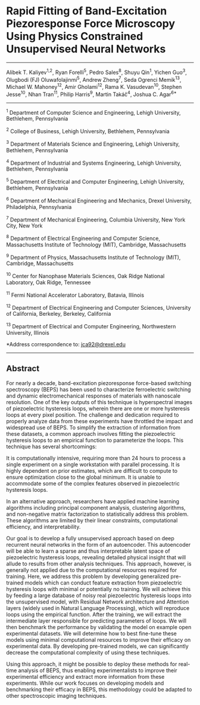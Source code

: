# Rapid Fitting of Band-Excitation Piezoresponse Force Microscopy Using Physics Constrained Unsupervised Neural Networks

---

Alibek T. Kaliyev<sup>1,2</sup>, 
Ryan Forelli<sup>5</sup>, 
Pedro Sales<sup>8</sup>, 
Shuyu Qin<sup>1</sup>, 
Yichen Guo<sup>3</sup>, 
Olugbodi (FJ) Oluwafolajinmi<sup>5</sup>,
Andrew Zheng<sup>7</sup>,
Seda Ogrenci Memik<sup>13</sup>,
Michael W. Mahoney<sup>12</sup>, 
Amir Gholami<sup>12</sup>, 
Rama K. Vasudevan<sup>10</sup>, 
Stephen Jesse<sup>10</sup>, 
Nhan Tran<sup>11</sup>, 
Philip Harris<sup>9</sup>, 
Martin Takáč<sup>4</sup>, 
Joshua C. Agar<sup>6*</sup>

___

<sup>1</sup> Department of Computer Science and Engineering, Lehigh University, Bethlehem, Pennsylvania

<sup>2</sup> College of Business, Lehigh University, Bethlehem, Pennsylvania

<sup>3</sup> Department of Materials Science and Engineering, Lehigh University, Bethlehem, Pennsylvania

<sup>4</sup> Department of Industrial and Systems Engineering, Lehigh University, Bethlehem, Pennsylvania

<sup>5</sup> Department of Electrical and Computer Engineering, Lehigh University, Bethlehem, Pennsylvania

<sup>6</sup> Department of Mechanical Engineering and Mechanics, Drexel University, Philadelphia, Pennsylvania

<sup>7</sup> Department of Mechanical Engineering, Columbia University, New York City, New York

<sup>8</sup> Department of Electrical Engineering and Computer Science, Massachusetts Institute of Technology (MIT), Cambridge, Massachusetts

<sup>9</sup> Department of Physics, Massachusetts Institute of Technology (MIT), Cambridge, Massachusetts

<sup>10</sup> Center for Nanophase Materials Sciences, Oak Ridge National Laboratory, Oak Ridge, Tennessee

<sup>11</sup> Fermi National Accelerator Laboratory, Batavia, Illinois

<sup>12</sup> Department of Electrical Engineering and Computer Sciences, University of California, Berkeley, Berkeley, California

<sup>13</sup> Department of Electrical and Computer Engineering, Northwestern University, Illinois

*Address correspondence to: jca92@drexel.edu

___

## Abstract

For nearly a decade, band-excitation piezoresponse force-based switching spectroscopy (BEPS) has been used to characterize ferroelectric switching and dynamic electromechanical responses of materials with nanoscale resolution. One of the key outputs of this technique is hyperspectral images of piezoelectric hysteresis loops, wherein there are one or more hysteresis loops at every pixel position. The challenge and dedication required to properly analyze data from these experiments have throttled the impact and widespread use of BEPS. To simplify the extraction of information from these datasets, a common approach involves fitting the piezoelectric hysteresis loops to an empirical function to parameterize the loops. This technique has several shortcomings:

It is computationally intensive, requiring more than 24 hours to process a single experiment on a single workstation with parallel processing.
It is highly dependent on prior estimates, which are difficult to compute to ensure optimization close to the global minimum.
It is unable to accommodate some of the complex features observed in piezoelectric hysteresis loops.

In an alternative approach, researchers have applied machine learning algorithms including principal component analysis, clustering algorithms, and non-negative matrix factorization to statistically address this problem. These algorithms are limited by their linear constraints, computational efficiency, and interpretability.

Our goal is to develop a fully unsupervised approach based on deep recurrent neural networks in the form of an autoencoder. This autoencoder will be able to learn a sparse and thus interpretable latent space of piezoelectric hysteresis loops, revealing detailed physical insight that will allude to results from other analysis techniques. This approach, however, is generally not applied due to the computational resources required for training. Here, we address this problem by developing generalized pre-trained models which can conduct feature extraction from piezoelectric hysteresis loops with minimal or potentially no training. We will achieve this by feeding a large database of noisy real piezoelectric hysteresis loops into the unsupervised model, with Residual Network architecture and Attention layers (widely used in Natural Language Processing), which will reproduce loops using the empirical function. After the training, we will extract the intermediate layer responsible for predicting parameters of loops. We will then benchmark the performance by validating the model on example open experimental datasets. We will determine how to best fine-tune these models using minimal computational resources to improve their efficacy on experimental data. By developing pre-trained models, we can significantly decrease the computational complexity of using these techniques.

Using this approach, it might be possible to deploy these methods for real-time analysis of BEPS, thus enabling experimentalists to improve their experimental efficiency and extract more information from these experiments. While our work focuses on developing models and benchmarking their efficacy in BEPS, this methodology could be adapted to other spectroscopic imaging techniques.
